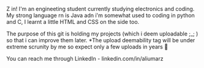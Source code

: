 Z in!
I'm an engineeting student currently studying electronics and coding.
My strong language rn is Java adn i'm somewhat used to coding in python and C, I learnt a little HTML and CSS on the side too.

The purpose of this git is holding my projects (which i deem uploadable ;_; ) so that i can improve them later.
*The upload deemability tag will be under extreme scrunity by me so expect only a few uploads in years 🙂

You can reach me through LinkedIn - linkedin.com/in/aliumarz
